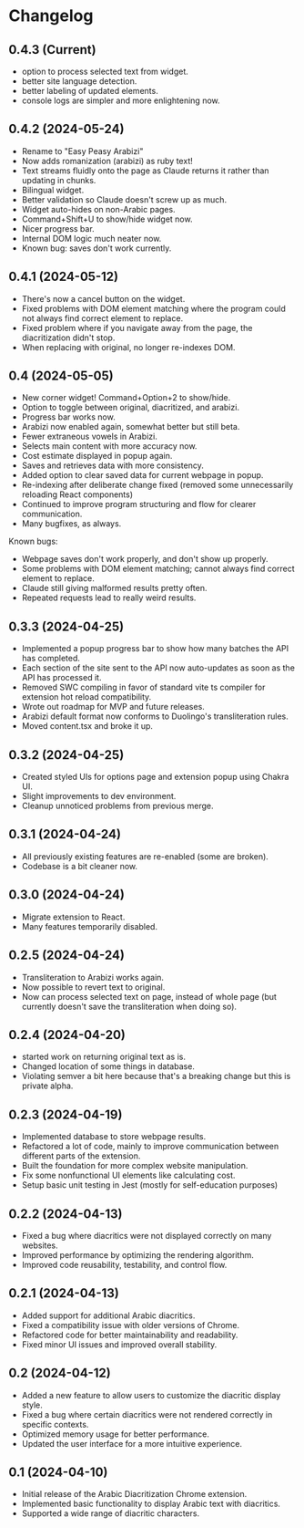 # Changelog

## 0.4.3 (Current)
- option to process selected text from widget.
- better site language detection.
- better labeling of updated elements.
- console logs are simpler and more enlightening now.

## 0.4.2 (2024-05-24)
- Rename to "Easy Peasy Arabizi"
- Now adds romanization (arabizi) as ruby text!
- Text streams fluidly onto the page as Claude returns it rather than updating in chunks.
- Bilingual widget.
- Better validation so Claude doesn't screw up as much.
- Widget auto-hides on non-Arabic pages.
- Command+Shift+U to show/hide widget now.
- Nicer progress bar.
- Internal DOM logic much neater now.
- Known bug: saves don't work currently.

## 0.4.1 (2024-05-12)
- There's now a cancel button on the widget.
- Fixed problems with DOM element matching where the program could not always find correct element to replace.
- Fixed problem where if you navigate away from the page, the diacritization didn't stop.
- When replacing with original, no longer re-indexes DOM.

## 0.4 (2024-05-05)
- New corner widget! Command+Option+2 to show/hide.
- Option to toggle between original, diacritized, and arabizi.
- Progress bar works now.
- Arabizi now enabled again, somewhat better but still beta.
- Fewer extraneous vowels in Arabizi.
- Selects main content with more accuracy now.
- Cost estimate displayed in popup again.
- Saves and retrieves data with more consistency.
- Added option to clear saved data for current webpage in popup.
- Re-indexing after deliberate change fixed (removed some unnecessarily reloading React components)
- Continued to improve program structuring and flow for clearer communication.
- Many bugfixes, as always.

Known bugs:
- Webpage saves don't work properly, and don't show up properly.
- Some problems with DOM element matching; cannot always find correct element to replace.
- Claude still giving malformed results pretty often.
- Repeated requests lead to really weird results.

## 0.3.3 (2024-04-25)
- Implemented a popup progress bar to show how many batches the API has completed.
- Each section of the site sent to the API now auto-updates as soon as the API has processed it.
- Removed SWC compiling in favor of standard vite ts compiler for extension hot reload compatibility.
- Wrote out roadmap for MVP and future releases.
- Arabizi default format now conforms to Duolingo's transliteration rules.
- Moved content.tsx and broke it up.

## 0.3.2 (2024-04-25)
- Created styled UIs for options page and extension popup using Chakra UI.
- Slight improvements to dev environment.
- Cleanup unnoticed problems from previous merge.

## 0.3.1 (2024-04-24)
- All previously existing features are re-enabled (some are broken).
- Codebase is a bit cleaner now.

## 0.3.0 (2024-04-24)
- Migrate extension to React.
- Many features temporarily disabled.

## 0.2.5 (2024-04-24)
- Transliteration to Arabizi works again.
- Now possible to revert text to original.
- Now can process selected text on page, instead of whole page (but currently doesn't save the transliteration when doing so).

## 0.2.4 (2024-04-20)
- started work on returning original text as is.
- Changed location of some things in database.
- Violating semver a bit here because that's a breaking change but this is private alpha.

## 0.2.3 (2024-04-19)
- Implemented database to store webpage results.
- Refactored a lot of code, mainly to improve communication between different parts of the extension.
- Built the foundation for more complex website manipulation.
- Fix some nonfunctional UI elements like calculating cost.
- Setup basic unit testing in Jest (mostly for self-education purposes)

## 0.2.2 (2024-04-13)
- Fixed a bug where diacritics were not displayed correctly on many websites.
- Improved performance by optimizing the rendering algorithm.
- Improved code reusability, testability, and control flow.

## 0.2.1 (2024-04-13)
- Added support for additional Arabic diacritics.
- Fixed a compatibility issue with older versions of Chrome.
- Refactored code for better maintainability and readability.
- Fixed minor UI issues and improved overall stability.

## 0.2 (2024-04-12)
- Added a new feature to allow users to customize the diacritic display style.
- Fixed a bug where certain diacritics were not rendered correctly in specific contexts.
- Optimized memory usage for better performance.
- Updated the user interface for a more intuitive experience.

## 0.1 (2024-04-10)
- Initial release of the Arabic Diacritization Chrome extension.
- Implemented basic functionality to display Arabic text with diacritics.
- Supported a wide range of diacritic characters.
